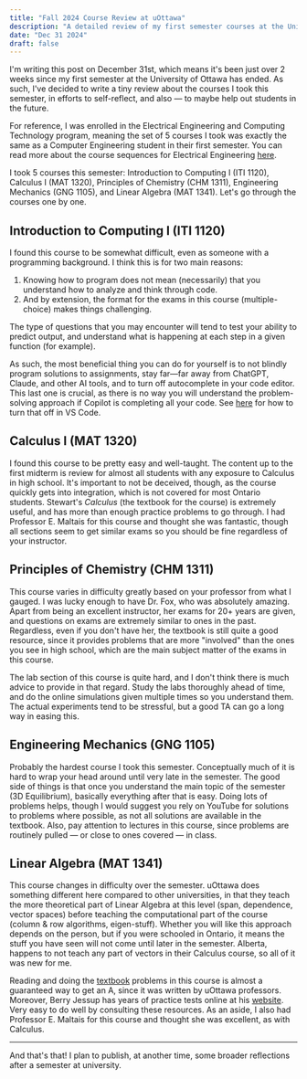 ```yaml
---
title: "Fall 2024 Course Review at uOttawa"
description: "A detailed review of my first semester courses at the University of Ottawa"
date: "Dec 31 2024"
draft: false
---
```


I'm writing this post on December 31st, which means it's been just over 2 weeks since my first semester at the University of Ottawa has ended. As such, I've decided to write a tiny review about the courses I took this semester, in efforts to self-reflect, and also — to maybe help out students in the future.

For reference, I was enrolled in the Electrical Engineering and Computing Technology program, meaning the set of 5 courses I took was exactly the same as a Computer Engineering student in their first semester. You can read more about the course sequences for Electrical Engineering [here](https://www.uottawa.ca/faculty-engineering/undergraduate-studies/programs/electrical-engineering/course-sequence).

I took 5 courses this semester: Introduction to Computing I (ITI 1120), Calculus I (MAT 1320), Principles of Chemistry (CHM 1311), Engineering Mechanics (GNG 1105), and Linear Algebra (MAT 1341). Let's go through the courses one by one.

## Introduction to Computing I (ITI 1120)

I found this course to be somewhat difficult, even as someone with a programming background. I think this is for two main reasons:

1. Knowing how to program does not mean (necessarily) that you understand how to analyze and think through code.
2. And by extension, the format for the exams in this course (multiple-choice) makes things challenging.

The type of questions that you may encounter will tend to test your ability to predict output, and understand what is happening at each step in a given function (for example).

As such, the most beneficial thing you can do for yourself is to not blindly program solutions to assignments, stay far—far away from ChatGPT, Claude, and other AI tools, and to turn off autocomplete in your code editor. This last one is crucial, as there is no way you will understand the problem-solving approach if Copilot is completing all your code. See [here](https://stackoverflow.com/questions/75377406/how-can-i-disable-github-copilot-in-vs-code) for how to turn that off in VS Code.

## Calculus I (MAT 1320)

I found this course to be pretty easy and well-taught. The content up to the first midterm is review for almost all students with any exposure to Calculus in high school. It's important to not be deceived, though, as the course quickly gets into integration, which is not covered for most Ontario students. Stewart's *Calculus* (the textbook for the course) is extremely useful, and has more than enough practice problems to go through. I had Professor E. Maltais for this course and thought she was fantastic, though all sections seem to get similar exams so you should be fine regardless of your instructor.

## Principles of Chemistry (CHM 1311)

This course varies in difficulty greatly based on your professor from what I gauged. I was lucky enough to have Dr. Fox, who was absolutely amazing. Apart from being an excellent instructor, her exams for 20+ years are given, and questions on exams are extremely similar to ones in the past. Regardless, even if you don't have her, the textbook is still quite a good resource, since it provides problems that are more "involved" than the ones you see in high school, which are the main subject matter of the exams in this course.

The lab section of this course is quite hard, and I don't think there is much advice to provide in that regard. Study the labs thoroughly ahead of time, and do the online simulations given multiple times so you understand them. The actual experiments tend to be stressful, but a good TA can go a long way in easing this.

## Engineering Mechanics (GNG 1105)

Probably the hardest course I took this semester. Conceptually much of it is hard to wrap your head around until very late in the semester. The good side of things is that once you understand the main topic of the semester (3D Equilibrium), basically everything after that is easy. Doing lots of problems helps, though I would suggest you rely on YouTube for solutions to problems where possible, as not all solutions are available in the textbook. Also, pay attention to lectures in this course, since problems are routinely pulled — or close to ones covered — in class.

## Linear Algebra (MAT 1341)

This course changes in difficulty over the semester. uOttawa does something different here compared to other universities, in that they teach the more theoretical part of Linear Algebra at this level (span, dependence, vector spaces) before teaching the computational part of the course (column & row algorithms, eigen-stuff). Whether you will like this approach depends on the person, but if you were schooled in Ontario, it means the stuff you have seen will not come until later in the semester. Alberta, happens to not teach any part of vectors in their Calculus course, so all of it was new for me.

Reading and doing the [textbook](https://ruor.uottawa.ca/items/f66a4ede-e276-486c-9067-9621d5347440) problems in this course is almost a guaranteed way to get an A, since it was written by uOttawa professors. Moreover, Berry Jessup has years of practice tests online at his [website](https://mysite.science.uottawa.ca/bjessup/courses/MAT1341A/tests/tests.htm). Very easy to do well by consulting these resources. As an aside, I also had Professor E. Maltais for this course and thought she was excellent, as with Calculus.

---

And that's that! I plan to publish, at another time, some broader reflections after a semester at university.
